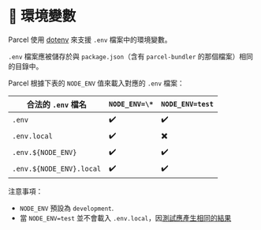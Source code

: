 # 🌳 環境變數

Parcel 使用 [dotenv](https://github.com/motdotla/dotenv) 來支援 `.env` 檔案中的環境變數。

`.env` 檔案應被儲存於與 `package.json`（含有 `parcel-bundler` 的那個檔案）相同的目錄中。

Parcel 根據下表的 `NODE_ENV` 值來載入對應的 `.env` 檔案：

| 合法的 `.env` 檔名       | `NODE_ENV=\*` | `NODE_ENV=test` |
| ------------------------ | ------------- | --------------- |
| `.env`                   | ✔️            | ✔️              |
| `.env.local`             | ✔️            | ✖️              |
| `.env.${NODE_ENV}`       | ✔️            | ✔️              |
| `.env.${NODE_ENV}.local` | ✔️            | ✔️              |

注意事項：

- `NODE_ENV` 預設為 `development`.
- 當 `NODE_ENV=test` 並不會載入 `.env.local`，因[測試應產生相同的結果](https://github.com/parcel-bundler/parcel/blob/28df546a2249b6aac1e529dd629f506ba6b0a4bb/src/utils/env.js#L9)
